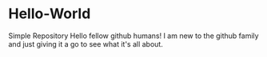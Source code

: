 # Hello-World
Simple Repository
Hello fellow github humans! I am new to the github family and just giving it a go to see what it's all about.
